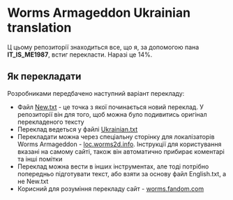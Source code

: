 # Worms Armageddon Ukrainian translation

Ц цьому репозиторії знаходиться все, що я, за допомогою пана **IT_IS_ME1987**, встиг перекласти. Наразі це 14%.


## Як перекладати

Розробниками передбачено наступний варіант перекладу:

 - Файл [New.txt](https://github.com/Mant1kor/Worms-Armageddon-Ukrainian-translation/blob/master/New.txt "New.txt") - це точка з якої починається новий переклад. У репозиторії він для того, щоб можна було подивитись оригінал перекладеного тексту
 - Переклад ведеться у файлі [Ukrainian.txt](https://github.com/Mant1kor/Worms-Armageddon-Ukrainian-translation/blob/master/Ukrainian.txt "Ukrainian.txt")
 - Перекладати можна через спеціальну сторінку для локалізаторів Worms Armageddon - [loc.worms2d.info](http://https://loc.worms2d.info). Інструкції для користування вказані на самому сайті, також він автоматично прибирає коментарі та інші помітки
 - Переклад можна вести в інших інструментах, але тоді потрібно попередньо підготувати текст, або взяти за основу файл English.txt, а не New.txt
 - Корисний для розуміння перекладу сайт - [worms.fandom.com](https://worms.fandom.com)
